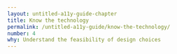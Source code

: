 ```yaml
---
layout: untitled-a11y-guide-chapter
title: Know the technology
permalink: /untitled-a11y-guide/know-the-technology/
number: 4
why: Understand the feasibility of design choices
---
```

